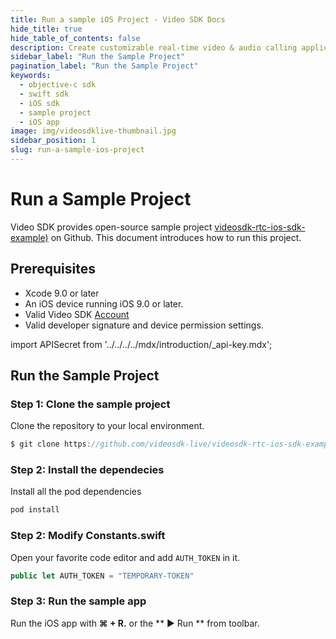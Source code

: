 ```yaml
---
title: Run a sample iOS Project - Video SDK Docs
hide_title: true
hide_table_of_contents: false
description: Create customizable real-time video & audio calling applications with iOS SDK with Video SDK add live Video & Audio conferencing to your applications.
sidebar_label: "Run the Sample Project"
pagination_label: "Run the Sample Project"
keywords:
  - objective-c sdk
  - swift sdk
  - iOS sdk
  - sample project
  - iOS app
image: img/videosdklive-thumbnail.jpg
sidebar_position: 1
slug: run-a-sample-ios-project
---
```


# Run a Sample Project
Video SDK provides open-source sample project [videosdk-rtc-ios-sdk-example)](https://github.com/videosdk-live/videosdk-rtc-ios-sdk-example) on Github. This document introduces how to run this project.

## Prerequisites
- Xcode 9.0 or later
- An iOS device running iOS 9.0 or later.
- Valid Video SDK [Account](https://app.videosdk.live/)
- Valid developer signature and device permission settings.

import APISecret from '../../../../mdx/introduction/_api-key.mdx';

<APISecret title="Get your API key and Secret key" />

## Run the Sample Project
### Step 1: Clone the sample project
Clone the repository to your local environment.
```js
$ git clone https://github.com/videosdk-live/videosdk-rtc-ios-sdk-example.git
```

### Step 2: Install the dependecies
Install all the pod dependencies
```js
pod install
```

### Step 2: Modify Constants.swift
Open your favorite code editor and add `AUTH_TOKEN` in it.
```js title="Constants.swift"
public let AUTH_TOKEN = "TEMPORARY-TOKEN"
```

### Step 3: Run the sample app
Run the iOS app with **⌘ + R.** or the ** ▶ Run ** from toolbar. 
